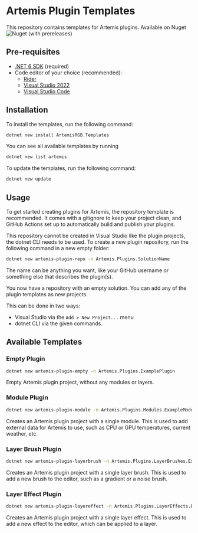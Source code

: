 # Artemis Plugin Templates

This repository contains templates for Artemis plugins. Available on Nuget ![Nuget (with prereleases)](https://img.shields.io/nuget/vpre/ArtemisRGB.Templates)

## Pre-requisites

- [.NET 6 SDK](https://dotnet.microsoft.com/download) (required)
- Code editor of your choice (recommended):
    - [Rider](https://www.jetbrains.com/rider/)
    - [Visual Studio 2022](https://visualstudio.microsoft.com/vs/community/)
    - [Visual Studio Code](https://code.visualstudio.com/)

## Installation

To install the templates, run the following command:

```bash
dotnet new install ArtemisRGB.Templates
```

You can see all available templates by running 
```bash
dotnet new list artemis
```

To update the templates, run the following command:

```bash
dotnet new update
```

## Usage

To get started creating plugins for Artemis, the repository template is recommended. It comes with a gitignore to keep your project clean, and GitHub Actions set up to automatically build and publish your plugins.

This repository cannot be created in Visual Studio like the plugin projects, the dotnet CLI needs to be used.
To create a new plugin repository, run the following command in a new empty folder:

```bash
dotnet new artemis-plugin-repo -n Artemis.Plugins.SolutionName
```

The name can be anything you want, like your GitHub username or something else that describes the plugin(s).

You now have a repository with an empty solution. You can add any of the plugin templates as new projects.

This can be done in two ways:
- Visual Studio via the `Add > New Project...` menu
- dotnet CLI via the given commands.

## Available Templates

### Empty Plugin

```bash
dotnet new artemis-plugin-empty -n Artemis.Plugins.ExamplePlugin
```

Empty Artemis plugin project, without any modules or layers.

### Module Plugin

```bash
dotnet new artemis-plugin-module -n Artemis.Plugins.Modules.ExampleModule --moduleName Example
```

Creates an Artemis plugin project with a single module. This is used to add external data for Artemis to use, such as CPU or GPU temperatures, current weather, etc.

### Layer Brush Plugin

```bash
dotnet new artemis-plugin-layerbrush -n Artemis.Plugins.LayerBrushes.ExampleLayerBrush --layerBrushName Example
```

Creates an Artemis plugin project with a single layer brush. This is used to add a new brush to the editor, such as a gradient or a noise brush.

### Layer Effect Plugin

```bash
dotnet new artemis-plugin-layereffect -n Artemis.Plugins.LayerEffects.ExampleLayerEffect --layerEffectName Example
```

Creates an Artemis plugin project with a single layer effect. This is used to add a new effect to the editor, which can be applied to a layer.